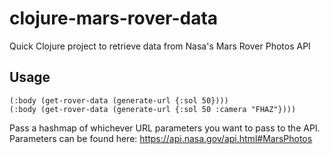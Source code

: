 # clojure-mars-rover-data

Quick Clojure project to retrieve data from Nasa's Mars Rover Photos API

## Usage
```
(:body (get-rover-data (generate-url {:sol 50})))
(:body (get-rover-data (generate-url {:sol 50 :camera "FHAZ"})))
```
Pass a hashmap of whichever URL parameters you want to pass to the API. Parameters can be found here: https://api.nasa.gov/api.html#MarsPhotos

